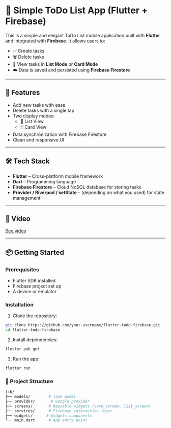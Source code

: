# 📝 Simple ToDo List App (Flutter + Firebase)

This is a simple and elegant ToDo List mobile application built with **Flutter** and integrated with **Firebase**. It allows users to:

- ✅ Create tasks  
- 🗑️ Delete tasks  
- 🔄 View tasks in **List Mode** or **Card Mode**  
- ☁️ Data is saved and persisted using **Firebase Firestore**

---

## 🚀 Features

- Add new tasks with ease
- Delete tasks with a single tap
- Two display modes:
  - 📄 List View
  - 🃏 Card View
- Data synchronization with Firebase Firestore
- Clean and responsive UI

---

## 🛠️ Tech Stack

- **Flutter** – Cross-platform mobile framework
- **Dart** – Programming language
- **Firebase Firestore** – Cloud NoSQL database for storing tasks
- **Provider / Riverpod / setState** – (depending on what you used) for state management

---

## 📸 Video

[See video](https://youtu.be/bxaKU_Q8TsU)

---

## 📦 Getting Started

### Prerequisites

- Flutter SDK installed
- Firebase project set up
- A device or emulator

### Installation

1. Clone the repository:

```bash
git clone https://github.com/your-username/flutter-todo-firebase.git
cd flutter-todo-firebase
```

2. Install dependencies:

```bash
flutter pub get
```

3. Run the app:

```bash
flutter run
```

### 🧠 Project Structure

```bash
lib/
├── models/        # Task model
├── provider/       # Google provider
├── screens/       # Reusable widgets (card_screen, list_screen)
├── services/      # Firebase interaction logic
├── widgets/      # Widgets components
└── main.dart      # App entry point
```
